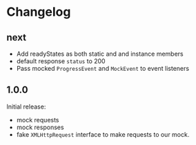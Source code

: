 # Changelog

## next

- Add readyStates as both static and and instance members
- default response `status` to 200
- Pass mocked `ProgressEvent` and `MockEvent` to event listeners

## 1.0.0

Initial release:

- mock requests
- mock responses
- fake `XMLHttpRequest` interface to make requests to our mock.
